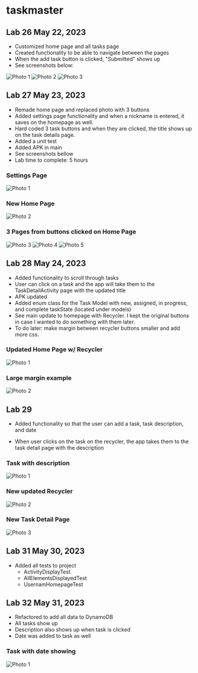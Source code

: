 # taskmaster

## Lab 26 May 22, 2023

- Customized home page and all tasks page
- Created functionality to be able to navigate between the pages
- When the add task button is clicked, "Submitted" shows up
- See screenshots below:

![Photo 1](./src/main/java/com/stephenml101/taskmaster/screenshots/lab26-1.png)
![Photo 2](./src/main/java/com/stephenml101/taskmaster/screenshots/lab26-2.png)
![Photo 3](./src/main/java/com/stephenml101/taskmaster/screenshots/lab26-3.png)

## Lab 27 May 23, 2023

- Remade home page and replaced photo with 3 buttons
- Added settings page functionality and when a nickname is entered, it saves on the homepage as well.
- Hard coded 3 task buttons and when they are clicked, the title shows up on the task details page.
- Added a unit test
- Added APK in main
- See screenshots bellow
- Lab time to complete: 5 hours

### Settings Page

![Photo 1](./src/main/java/com/stephenml101/taskmaster/screenshots/lab27-1.png)

### New Home Page

![Photo 2](./src/main/java/com/stephenml101/taskmaster/screenshots/lab27-2.png)

### 3 Pages from buttons clicked on Home Page

![Photo 3](./src/main/java/com/stephenml101/taskmaster/screenshots/lab27-3.png)
![Photo 4](./src/main/java/com/stephenml101/taskmaster/screenshots/lab27-4.png)
![Photo 5](./src/main/java/com/stephenml101/taskmaster/screenshots/lab27-5.png)

## Lab 28 May 24, 2023

- Added functionality to scroll through tasks
- User can click on a task and the app will take them to the TaskDetailActivity page with the updated title
- APK updated
- Added enum class for the Task Model with new, assigned, in progress, and complete taskState (located under models)
- See main update to homepage with Recycler. I kept the original buttons in case I wanted to do something with them later.
- To do later: make margin between recycler buttons smaller and add more css.

### Updated Home Page w/ Recycler

![Photo 1](./src/main/java/com/stephenml101/taskmaster/screenshots/lab28-1.png)

### Large margin example

![Photo 2](./src/main/java/com/stephenml101/taskmaster/screenshots/lab28-2.png)

## Lab 29

- Added functionality so that the user can add a task, task description, and date

- When user clicks on the task on the recycler, the app takes them to the task detail page with the description

### Task with description

![Photo 1](./src/main/java/com/stephenml101/taskmaster/screenshots/lab29-1.png)

### New updated Recycler

![Photo 2](./src/main/java/com/stephenml101/taskmaster/screenshots/lab29-2.png)

### New Task Detail Page

![Photo 3](./src/main/java/com/stephenml101/taskmaster/screenshots/lab29-3.png)


## Lab 31 May 30, 2023

- Added all tests to project
  - ActivityDisplayTest
  - AllElementsDisplayedTest
  - UsernamHomepageTest

## Lab 32 May 31, 2023

- Refactored to add all data to DynamoDB
- All tasks show up
- Description also shows up when task is clicked
- Date was added to task as well

### Task with date showing

![Photo 1](./src/main/java/com/stephenml101/taskmaster/screenshots/lab32-1.png)